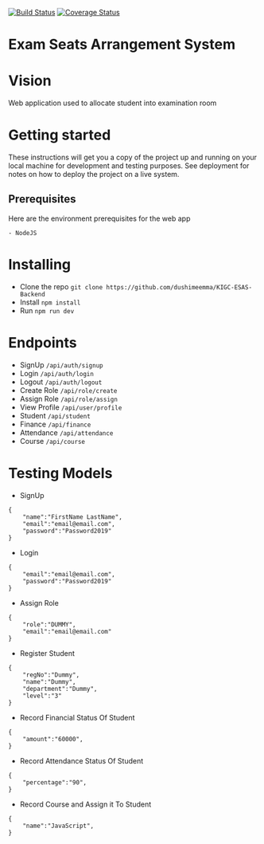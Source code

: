 [![Build Status](https://travis-ci.com/dushimeemma/KIGC-ESAS-Backend.svg?branch=main)](https://travis-ci.com/dushimeemma/KIGC-ESAS-Backend) [![Coverage Status](https://coveralls.io/repos/github/dushimeemma/KIGC-ESAS-Backend/badge.svg?branch=main)](https://coveralls.io/github/dushimeemma/KIGC-ESAS-Backend?branch=main)

# Exam Seats Arrangement System

# Vision

Web application used to allocate student into examination room

# Getting started

These instructions will get you a copy of the project up and running on your local machine for development and testing purposes. See deployment for notes on how to deploy the project on a live system.

## Prerequisites

Here are the environment prerequisites for the web app

```
- NodeJS
```

# Installing

- Clone the repo `git clone https://github.com/dushimeemma/KIGC-ESAS-Backend`
- Install `npm install`
- Run `npm run dev`

# Endpoints

- SignUp `/api/auth/signup`
- Login `/api/auth/login`
- Logout `/api/auth/logout`
- Create Role `/api/role/create`
- Assign Role `/api/role/assign`
- View Profile `/api/user/profile`
- Student `/api/student`
- Finance `/api/finance`
- Attendance `/api/attendance`
- Course `/api/course`

# Testing Models

- SignUp

```
{
    "name":"FirstName LastName",
    "email":"email@email.com",
    "password":"Password2019"
}
```

- Login

```
{
    "email":"email@email.com",
    "password":"Password2019"
}
```

- Assign Role

```
{
    "role":"DUMMY",
    "email":"email@email.com"
}
```

- Register Student

```
{
    "regNo":"Dummy",
    "name":"Dummy",
    "department":"Dummy",
    "level":"3"
}
```

- Record Financial Status Of Student

```
{
    "amount":"60000",
}
```

- Record Attendance Status Of Student

```
{
    "percentage":"90",
}
```

- Record Course and Assign it To Student

```
{
    "name":"JavaScript",
}
```
